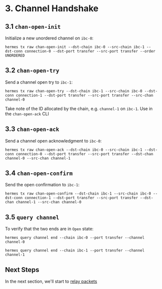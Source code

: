 # 3. Channel Handshake

## 3.1 `chan-open-init`

Initialize a new unordered channel on `ibc-0`:
```shell
hermes tx raw chan-open-init --dst-chain ibc-0 --src-chain ibc-1 --dst-conn connection-0 --dst-port transfer --src-port transfer --order UNORDERED
```

## 3.2 `chan-open-try`

Send a channel open try to `ibc-1`:
```shell
hermes tx raw chan-open-try --dst-chain ibc-1 --src-chain ibc-0 --dst-conn connection-1 --dst-port transfer --src-port transfer --src-chan channel-0
```

Take note of the ID allocated by the chain, e.g. `channel-1` on `ibc-1`. Use in the `chan-open-ack` CLI

## 3.3 `chan-open-ack`

Send a channel open acknowledgment to `ibc-0`:
```shell
hermes tx raw chan-open-ack --dst-chain ibc-0 --src-chain ibc-1 --dst-conn connection-0 --dst-port transfer --src-port transfer --dst-chan channel-0 --src-chan channel-1
```

## 3.4 `chan-open-confirm`

Send the open confirmation to `ibc-1`:
```shell
hermes tx raw chan-open-confirm --dst-chain ibc-1 --src-chain ibc-0 --dst-conn connection-1 --dst-port transfer --src-port transfer --dst-chan channel-1 --src-chan channel-0
```

## 3.5 `query channel`
To verify that the two ends are in `Open` state:

```shell
hermes query channel end --chain ibc-0 --port transfer --channel channel-0
```

```shell
hermes query channel end --chain ibc-1 --port transfer --channel channel-1
```

## Next Steps

In the next section, we'll start to [relay packets](./packet.md)
